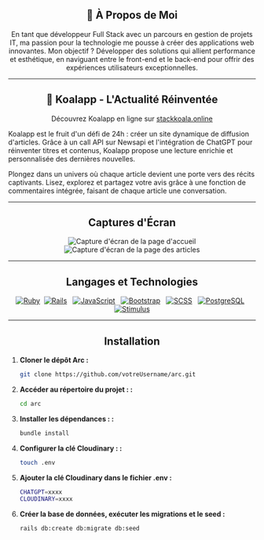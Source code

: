 <div align="center">
  
## 🚀 À Propos de Moi

</div>

<div align="center">
En tant que développeur Full Stack avec un parcours en gestion de projets IT, ma passion pour la technologie me pousse à créer des applications web innovantes. Mon objectif ? Développer des solutions qui allient performance et esthétique, en naviguant entre le front-end et le back-end pour offrir des expériences utilisateurs exceptionnelles.
</div>

***

<div align="center">  
  
## 🐨 Koalapp - L'Actualité Réinventée   
</div>

<div align="center">
  
Découvrez Koalapp en ligne sur [stackkoala.online](https://stackkoala.online)
</div> 

Koalapp est le fruit d'un défi de 24h : créer un site dynamique de diffusion d'articles. Grâce à un call API sur Newsapi et l'intégration de ChatGPT pour réinventer titres et contenus, Koalapp propose une lecture enrichie et personnalisée des dernières nouvelles.

Plongez dans un univers où chaque article devient une porte vers des récits captivants. Lisez, explorez et partagez votre avis grâce à une fonction de commentaires intégrée, faisant de chaque article une conversation.

---
<div align="center">
  
## Captures d'Écran
</div>

<div align="center">
  <img src="https://res.cloudinary.com/dgmantli3/image/upload/w_500,h_300/v1712566036/github/Koalalanding.png" alt="Capture d'écran de la page d'accueil" />
  
  <img src="https://res.cloudinary.com/dgmantli3/image/upload/w_500,h_300/v1712565877/github/Koalapost.png" alt="Capture d'écran de la page des articles" />
</div>

***

<div align="center">
  
## Langages et Technologies
</div>

<div align="center">
  
[![Ruby](https://img.shields.io/badge/Ruby-red.svg)](https://www.ruby-lang.org/en/) &nbsp;[![Rails](https://img.shields.io/badge/Rails-brightgreen.svg)](https://rubyonrails.org/) &nbsp;  [![JavaScript](https://img.shields.io/badge/JavaScript-yellow.svg)](https://developer.mozilla.org/en-US/docs/Web/JavaScript) &nbsp; [![Bootstrap](https://img.shields.io/badge/Bootstrap-blueviolet.svg)](https://getbootstrap.com/) &nbsp; [![SCSS](https://img.shields.io/badge/SCSS-orange.svg)](https://sass-lang.com/) &nbsp; [![PostgreSQL](https://img.shields.io/badge/PostgreSQL-blue.svg)](https://www.postgresql.org/) &nbsp; [![Stimulus](https://img.shields.io/badge/Stimulus-lightgrey.svg)](https://stimulus.hotwired.dev/)
</div>

***

<div align="center">
  
  
## Installation
</div>

1. **Cloner le dépôt Arc :**
   ```bash
   git clone https://github.com/votreUsername/arc.git
2. **Accéder au répertoire du projet : :**
   ```bash
   cd arc
3. **Installer les dépendances : :**
   ```bash
   bundle install
4. **Configurer la clé Cloudinary : :**
   ```bash
   touch .env
5. **Ajouter la clé Cloudinary dans le fichier .env :**
   ```bash
   CHATGPT=xxxx
   CLOUDINARY=xxxx
5. **Créer la base de données, exécuter les migrations et le seed :**
   ```bash
   rails db:create db:migrate db:seed
